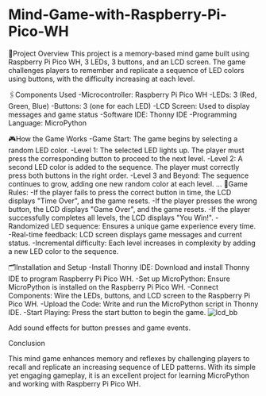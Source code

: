 # Mind-Game-with-Raspberry-Pi-Pico-WH
📍Project Overview
This project is a memory-based mind game built using Raspberry Pi Pico WH, 3 LEDs, 3 buttons, and an LCD screen. The game challenges players to remember and replicate a sequence of LED colors using buttons, with the difficulty increasing at each level.

🖇️Components Used
-Microcontroller: Raspberry Pi Pico WH
-LEDs: 3 (Red, Green, Blue)
-Buttons: 3 (one for each LED)
-LCD Screen: Used to display messages and game status
-Software IDE: Thonny IDE
-Programming Language: MicroPython

🎮How the Game Works
-Game Start: The game begins by selecting a random LED color.
-Level 1: The selected LED lights up. The player must press the corresponding button to proceed to the next level.
-Level 2: A second LED color is added to the sequence. The player must correctly press both buttons in the right order.
-Level 3 and Beyond: The sequence continues to grow, adding one new random color at each level.
...
🧾Game Rules:
-If the player fails to press the correct button in time, the LCD displays "Time Over", and the game resets.
-If the player presses the wrong button, the LCD displays "Game Over", and the game resets.
-If the player successfully completes all levels, the LCD displays "You Win!".
-Randomized LED sequence: Ensures a unique game experience every time.
-Real-time feedback: LCD screen displays game messages and current status.
-Incremental difficulty: Each level increases in complexity by adding a new LED color to the sequence.

🗂️Installation and Setup
-Install Thonny IDE: Download and install Thonny IDE to program Raspberry Pi Pico WH.
-Set up MicroPython: Ensure MicroPython is installed on the Raspberry Pi Pico WH.
-Connect Components: Wire the LEDs, buttons, and LCD screen to the Raspberry Pi Pico WH.
-Upload the Code: Write and run the MicroPython script in Thonny IDE.
-Start Playing: Press the start button to begin the game.
![lcd_bb](https://github.com/user-attachments/assets/bda688c2-24bd-4316-b4f7-e9917a7ecc6b)



Add sound effects for button presses and game events.

Conclusion

This mind game enhances memory and reflexes by challenging players to recall and replicate an increasing sequence of LED patterns. With its simple yet engaging gameplay, it is an excellent project for learning MicroPython and working with Raspberry Pi Pico WH.
